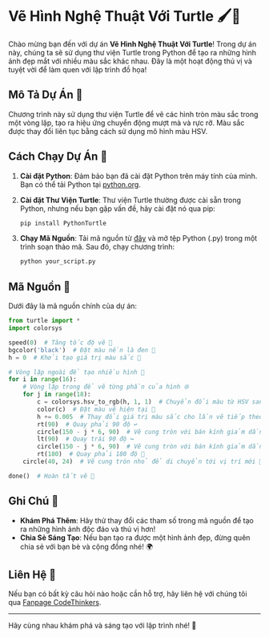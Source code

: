 # Vẽ Hình Nghệ Thuật Với Turtle 🖌️🎨

Chào mừng bạn đến với dự án **Vẽ Hình Nghệ Thuật Với Turtle**! Trong dự án này, chúng ta sẽ sử dụng thư viện Turtle trong Python để tạo ra những hình ảnh đẹp mắt với nhiều màu sắc khác nhau. Đây là một hoạt động thú vị và tuyệt vời để làm quen với lập trình đồ họa!

## Mô Tả Dự Án 📝

Chương trình này sử dụng thư viện Turtle để vẽ các hình tròn màu sắc trong một vòng lặp, tạo ra hiệu ứng chuyển động mượt mà và rực rỡ. Màu sắc được thay đổi liên tục bằng cách sử dụng mô hình màu HSV.

## Cách Chạy Dự Án 🚀

1. **Cài đặt Python**: Đảm bảo bạn đã cài đặt Python trên máy tính của mình. Bạn có thể tải Python tại [python.org](https://www.python.org/downloads/).

2. **Cài đặt Thư Viện Turtle**: Thư viện Turtle thường được cài sẵn trong Python, nhưng nếu bạn gặp vấn đề, hãy cài đặt nó qua pip:
   ```bash
   pip install PythonTurtle
   ```

3. **Chạy Mã Nguồn**: Tải mã nguồn từ [đây](link-to-your-repo) và mở tệp Python (.py) trong một trình soạn thảo mã. Sau đó, chạy chương trình:
   ```bash
   python your_script.py
   ```

## Mã Nguồn 📄

Dưới đây là mã nguồn chính của dự án:

```python
from turtle import *
import colorsys

speed(0)  # Tăng tốc độ vẽ 🚀
bgcolor('black')  # Đặt màu nền là đen 🖤
h = 0  # Khởi tạo giá trị màu sắc 🌈

# Vòng lặp ngoài để tạo nhiều hình 🌟
for i in range(16):
    # Vòng lặp trong để vẽ từng phần của hình 🌐
    for j in range(18):
        c = colorsys.hsv_to_rgb(h, 1, 1)  # Chuyển đổi màu từ HSV sang RGB 🎨
        color(c)  # Đặt màu vẽ hiện tại 🌈
        h += 0.005  # Thay đổi giá trị màu sắc cho lần vẽ tiếp theo 🔄
        rt(90)  # Quay phải 90 độ ↩️
        circle(150 - j * 6, 90)  # Vẽ cung tròn với bán kính giảm dần 🔵
        lt(90)  # Quay trái 90 độ ↪️
        circle(150 - j * 6, 90)  # Vẽ cung tròn với bán kính giảm dần 🔵
        rt(180)  # Quay phải 180 độ 🔄
    circle(40, 24)  # Vẽ cung tròn nhỏ để di chuyển tới vị trí mới 🔄

done()  # Hoàn tất vẽ 🎉
```

## Ghi Chú 📌

- **Khám Phá Thêm**: Hãy thử thay đổi các tham số trong mã nguồn để tạo ra những hình ảnh độc đáo và thú vị hơn!
- **Chia Sẻ Sáng Tạo**: Nếu bạn tạo ra được một hình ảnh đẹp, đừng quên chia sẻ với bạn bè và cộng đồng nhé! 🌍

## Liên Hệ 🤝

Nếu bạn có bất kỳ câu hỏi nào hoặc cần hỗ trợ, hãy liên hệ với chúng tôi qua [Fanpage CodeThinkers](https://www.facebook.com/CodeThinkers).

---

Hãy cùng nhau khám phá và sáng tạo với lập trình nhé! 💖
```

